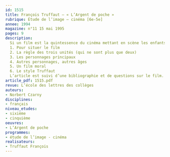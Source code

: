 ```yaml
---
id: 1515
title: François Truffaut – « L’Argent de poche » 
rubrique: Étude de l’image – cinéma [6e-5e]
annee: 1994
magazine: n°11 15 mai 1995
pages: 9
description: 
  Si un film est la quintessence du cinéma mettant en scène les enfants, c’est certainement un film de Truffaut. Et, parmi ses films, « L’Argent de poche ». Non que ce soit son meilleur film ; de cela chacun est libre de juger. Mais ce film est comme une synthèse de ce qu’il montre de l’enfance. Beaucoup d’enfants sont réunis, et de tous âges, dans les situations les plus variées. Autant qu’un film sur les enfants, « L’Argent de poche » est un film fait avec les enfants. Autrement dit, avec toutes les difficultés et les joies que l’on peut rencontrer lorsqu’on travaille avec eux.
  1. Pour situer le film
  2. La règle des trois unités (qui ne sont plus que deux)
  3. Les personnages principaux
  4. Autres personnages, autres âges
  5. Un film moral
  6. Le style Truffaut
  L’article est suivi d’une bibliographie et de questions sur le film.
article_pdf: 1515.pdf
revue: L’école des lettres des collèges
auteurs:
- Norbert Czarny
disciplines:
- français
niveau_etudes:
- sixième
- cinquième
oeuvres:
- L’Argent de poche
programmes:
- étude de l’image - cinéma
realisateurs:
- Truffaut François
---
```

